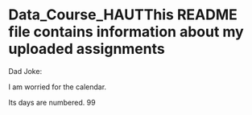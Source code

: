 # Data_Course_HAUTThis README file contains information about my uploaded assignments

Dad Joke:

I am worried for the calendar.

Its days are numbered. 99
